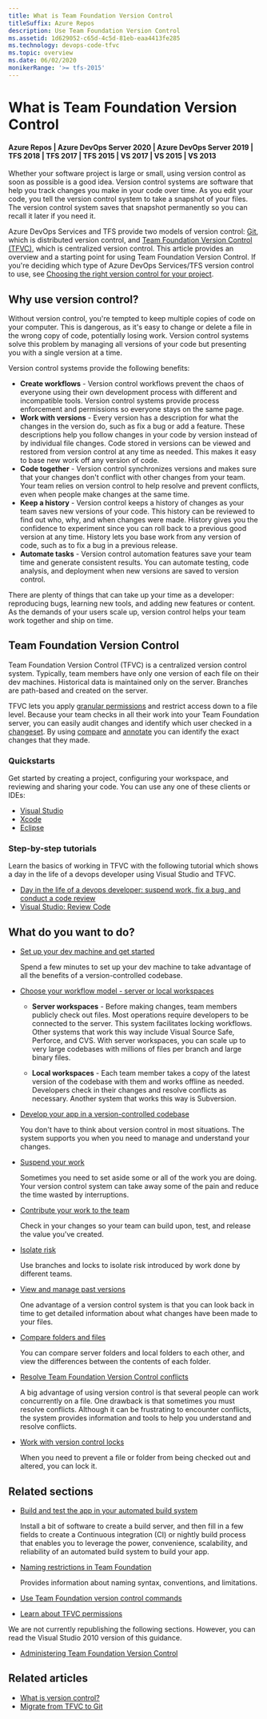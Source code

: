 ```yaml
---
title: What is Team Foundation Version Control
titleSuffix: Azure Repos
description: Use Team Foundation Version Control
ms.assetid: 1d629052-c65d-4c5d-81eb-eaa4413fe285
ms.technology: devops-code-tfvc
ms.topic: overview
ms.date: 06/02/2020
monikerRange: '>= tfs-2015'
---
```



# What is Team Foundation Version Control

#### Azure Repos | Azure DevOps Server 2020 | Azure DevOps Server 2019 | TFS 2018 | TFS 2017 | TFS 2015 | VS 2017 | VS 2015 | VS 2013

Whether your software project is large or small, using version control as soon as possible is a good idea. 
Version control systems are software that help you track changes you make in your code over time. As you edit your code, you tell the version control system to take a snapshot of your files. 
The version control system saves that snapshot permanently so you can recall it later if you need it.

Azure DevOps Services and TFS provide two models of version control: [Git](../../repos/git/index.yml), which is distributed version control, and [Team Foundation Version Control (TFVC)](#team-foundation-version-control), which is centralized version control. This article provides an overview and a starting point for using Team Foundation Version Control. If you're deciding which type of Azure DevOps Services/TFS version control to use, see [Choosing the right version control for your project](comparison-git-tfvc.md).

## Why use version control?

Without version control, you're tempted to keep multiple copies of code on your computer. This is dangerous, as it's easy to change or delete a file in the wrong copy of code, potentially losing work. Version control systems solve this problem by managing all versions of your code but presenting you with a single version at a time.

Version control systems provide the following benefits:

- **Create workflows** - Version control workflows prevent the chaos of everyone using their own development process with different and incompatible tools. Version control systems provide process enforcement and permissions so everyone stays on the same page.
- **Work with versions** - Every version has a description for what the changes in the version do, such as fix a bug or add a feature. These descriptions help you follow changes in your code by version instead of by individual file changes. Code stored in versions can be viewed and restored from version control at any time as needed. This makes it easy to base new work off any version of code.
- **Code together** - Version control synchronizes versions and makes sure that your changes don't conflict with other changes from your team. Your team relies on version control to help resolve and prevent conflicts, even when people make changes at the same time.
- **Keep a history** - Version control keeps a history of changes as your team saves new versions of your code.  This history can be reviewed to find out who, why, and when changes were made. History gives you the confidence to experiment since you can roll back to a previous good version at any time. History lets you base work from any version of code, such as to fix a bug in a previous release.
- **Automate tasks** - Version control automation features save your team time and generate consistent results. You can automate testing, code analysis, and deployment when new versions are saved to version control.

There are plenty of things that can take up your time as a developer: reproducing bugs, learning new tools, and adding new features or content. As the demands of your users scale up, version control helps your team work together and ship on time.

## Team Foundation Version Control

Team Foundation Version Control (TFVC) is a centralized version control system. Typically, team members have only one version of each file on their dev machines. Historical data is maintained only on the server. Branches are path-based and created on the server.

TFVC lets you apply [granular permissions](../../organizations/security/permissions.md) and restrict access down to a file level. Because your team checks in all their work into your Team Foundation server, you can easily audit changes and identify which user checked in a [changeset](find-view-changesets.md). By using [compare](compare-files.md) and [annotate](view-file-changes-using-annotate.md) you can identify the exact changes that they made.


### Quickstarts 

Get started by creating a project, configuring your workspace, and reviewing and sharing your code. You can use any one of these clients or IDEs: 

- [Visual Studio](share-your-code-in-tfvc-vs.md)
- [Xcode](share-your-code-in-tfvc-xcode.md)
- [Eclipse](share-your-code-in-tfvc-eclipse.md)

### Step-by-step tutorials  

Learn the basics of working in TFVC with the following tutorial which shows a day in the life of a devops developer using Visual Studio and TFVC.

* [Day in the life of a devops developer: suspend work, fix a bug, and conduct a code review](day-life-alm-developer-suspend-work-fix-bug-conduct-code-review.md)
* [Visual Studio: Review Code](get-code-reviewed-vs.md)

## What do you want to do?

- [Set up your dev machine and get started](set-up-team-foundation-version-control-your-dev-machine.md)    

  Spend a few minutes to set up your dev machine to take advantage of all the benefits of a version-controlled codebase.

- [Choose your workflow model - server or local workspaces](decide-between-using-local-server-workspace.md)

  - **Server workspaces** - Before making changes, team members publicly check out files. Most operations require developers to be connected to the server. This system facilitates locking workflows. Other systems that work this way include Visual Source Safe, Perforce, and CVS. With server workspaces, you can scale up to very large codebases with millions of files per branch and large binary files.

  - **Local workspaces** - Each team member takes a copy of the latest version of the codebase with them and works offline as needed. Developers check in their changes and resolve conflicts as necessary. Another system that works this way is Subversion.

- [Develop your app in a version-controlled codebase](develop-your-app-team-foundation-version-control.md)    

  You don't have to think about version control in most situations. The system supports you when you need to manage and understand your changes.

- [Suspend your work](suspend-your-work-manage-your-shelvesets.md)    

  Sometimes you need to set aside some or all of the work you are doing. Your version control system can take away some of the pain and reduce the time wasted by interruptions.

- [Contribute your work to the team](check-your-work-team-codebase.md) 

  Check in your changes so your team can build upon, test, and release the value you've created.

- [Isolate risk](use-branches-isolate-risk-team-foundation-version-control.md)

  Use branches and locks to isolate risk introduced by work done by different teams.

- [View and manage past versions](view-manage-past-versions.md)  

  One advantage of a version control system is that you can look back in time to get detailed information about what changes have been made to your files.

- [Compare folders and files](compare-folders-files.md) 

  You can compare server folders and local folders to each other, and view the differences between the contents of each folder.

- [Resolve Team Foundation Version Control conflicts](resolve-team-foundation-version-control-conflicts.md) 

  A big advantage of using version control is that several people can work concurrently on a file. One drawback is that sometimes you must resolve conflicts. Although it can be frustrating to encounter conflicts, the system provides information and tools to help you understand and resolve conflicts.

- [Work with version control locks](work-version-control-locks.md)     

  When you need to prevent a file or folder from being checked out and altered, you can lock it.

## Related sections

- [Build and test the app in your automated build system](../../pipelines/overview.md)    

  Install a bit of software to create a build server, and then fill in a few fields to create a Continuous integration (CI) or nightly build process that enables you to leverage the power, convenience, scalability, and reliability of an automated build system to build your app.

- [Naming restrictions in Team Foundation](https://msdn.microsoft.com/library/aa980550)     

  Provides information about naming syntax, conventions, and limitations.

- [Use Team Foundation version control commands](use-team-foundation-version-control-commands.md)     

- [Learn about TFVC permissions](../../organizations/security/permissions.md#tfvc)    

We are not currently republishing the following sections. However, you can read the Visual Studio 2010 version of this guidance.

- [Administering Team Foundation Version Control](administering-team-foundation-version-control.md) 

## Related articles 

- [What is version control?](/azure/devops/learn/git/what-is-version-control)  
- [Migrate from TFVC to Git](/azure/devops/learn/git/migrate-from-tfvc-to-git)  


